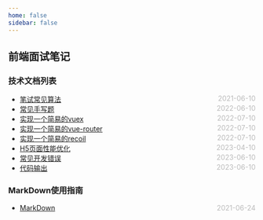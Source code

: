 ```yaml
---
home: false
sidebar: false
---
```

##  前端面试笔记
### 技术文档列表
* [笔试常见算法](./leetcode)  <span style="color:#bbb; float:right">2021-06-10</span>
* [常见手写题](./handleWrite)  <span style="color:#bbb; float:right">2022-06-10</span>
* [实现一个简易的vuex](./vuex-demo) <span style="color:#bbb; float:right">2022-07-10</span>
* [实现一个简易的vue-router](./vue-router) <span style="color:#bbb; float:right">2022-07-10</span>
* [实现一个简易的recoil](./recoil-demo) <span style="color:#bbb; float:right">2022-07-10</span>
* [H5页面性能优化](./h5LoadSpeedOptimize) <span style="color:#bbb; float:right">2023-04-10</span>
* [常见开发错误](./devError) <span style="color:#bbb; float:right">2023-06-10</span>
* [代码输出](./codeOutput) <span style="color:#bbb; float:right">2023-06-10</span>
### MarkDown使用指南
*  [MarkDown](../blog-daily/use-markdown)  <span style="color:#bbb; float:right">2021-06-24</span>
